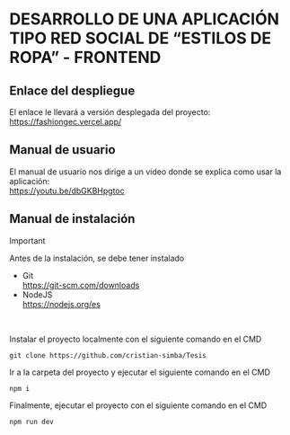 # DESARROLLO DE UNA APLICACIÓN TIPO RED SOCIAL DE “ESTILOS DE ROPA” - FRONTEND
## Enlace del despliegue
El enlace le llevará a versión desplegada del proyecto: </br>
https://fashiongec.vercel.app/
## Manual de usuario
El manual de usuario nos dirige a un video donde se explica como usar la aplicación: </br>
https://youtu.be/dbGKBHpgtoc
## Manual de instalación
> [!IMPORTANT]
> Antes de la instalación, se debe tener instalado
> - Git 
>   </br> https://git-scm.com/downloads
> - NodeJS
>   </br> https://nodejs.org/es
</br>

Instalar el proyecto localmente con el siguiente comando en el CMD
```
git clone https://github.com/cristian-simba/Tesis
```
Ir a la carpeta del proyecto y ejecutar el siguiente comando en el CMD
```
npm i
```
Finalmente, ejecutar el proyecto con el siguiente comando en el CMD
```
npm run dev
```
